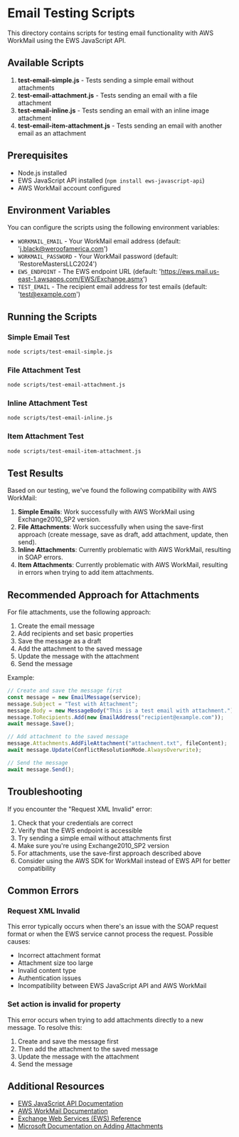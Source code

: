 # Email Testing Scripts

This directory contains scripts for testing email functionality with AWS WorkMail using the EWS JavaScript API.

## Available Scripts

1. **test-email-simple.js** - Tests sending a simple email without attachments
2. **test-email-attachment.js** - Tests sending an email with a file attachment
3. **test-email-inline.js** - Tests sending an email with an inline image attachment
4. **test-email-item-attachment.js** - Tests sending an email with another email as an attachment

## Prerequisites

- Node.js installed
- EWS JavaScript API installed (`npm install ews-javascript-api`)
- AWS WorkMail account configured

## Environment Variables

You can configure the scripts using the following environment variables:

- `WORKMAIL_EMAIL` - Your WorkMail email address (default: 'j.black@weroofamerica.com')
- `WORKMAIL_PASSWORD` - Your WorkMail password (default: 'RestoreMastersLLC2024')
- `EWS_ENDPOINT` - The EWS endpoint URL (default: 'https://ews.mail.us-east-1.awsapps.com/EWS/Exchange.asmx')
- `TEST_EMAIL` - The recipient email address for test emails (default: 'test@example.com')

## Running the Scripts

### Simple Email Test

```bash
node scripts/test-email-simple.js
```

### File Attachment Test

```bash
node scripts/test-email-attachment.js
```

### Inline Attachment Test

```bash
node scripts/test-email-inline.js
```

### Item Attachment Test

```bash
node scripts/test-email-item-attachment.js
```

## Test Results

Based on our testing, we've found the following compatibility with AWS WorkMail:

1. **Simple Emails**: Work successfully with AWS WorkMail using Exchange2010_SP2 version.
2. **File Attachments**: Work successfully when using the save-first approach (create message, save as draft, add attachment, update, then send).
3. **Inline Attachments**: Currently problematic with AWS WorkMail, resulting in SOAP errors.
4. **Item Attachments**: Currently problematic with AWS WorkMail, resulting in errors when trying to add item attachments.

## Recommended Approach for Attachments

For file attachments, use the following approach:

1. Create the email message
2. Add recipients and set basic properties
3. Save the message as a draft
4. Add the attachment to the saved message
5. Update the message with the attachment
6. Send the message

Example:
```javascript
// Create and save the message first
const message = new EmailMessage(service);
message.Subject = "Test with Attachment";
message.Body = new MessageBody("This is a test email with attachment.");
message.ToRecipients.Add(new EmailAddress("recipient@example.com"));
await message.Save();

// Add attachment to the saved message
message.Attachments.AddFileAttachment("attachment.txt", fileContent);
await message.Update(ConflictResolutionMode.AlwaysOverwrite);

// Send the message
await message.Send();
```

## Troubleshooting

If you encounter the "Request XML Invalid" error:

1. Check that your credentials are correct
2. Verify that the EWS endpoint is accessible
3. Try sending a simple email without attachments first
4. Make sure you're using Exchange2010_SP2 version
5. For attachments, use the save-first approach described above
6. Consider using the AWS SDK for WorkMail instead of EWS API for better compatibility

## Common Errors

### Request XML Invalid

This error typically occurs when there's an issue with the SOAP request format or when the EWS service cannot process the request. Possible causes:

- Incorrect attachment format
- Attachment size too large
- Invalid content type
- Authentication issues
- Incompatibility between EWS JavaScript API and AWS WorkMail

### Set action is invalid for property

This error occurs when trying to add attachments directly to a new message. To resolve this:

1. Create and save the message first
2. Then add the attachment to the saved message
3. Update the message with the attachment
4. Send the message

## Additional Resources

- [EWS JavaScript API Documentation](https://github.com/gautamsi/ews-javascript-api)
- [AWS WorkMail Documentation](https://docs.aws.amazon.com/workmail/latest/userguide/what-is.html)
- [Exchange Web Services (EWS) Reference](https://docs.microsoft.com/en-us/exchange/client-developer/web-service-reference/ews-reference-for-exchange)
- [Microsoft Documentation on Adding Attachments](https://learn.microsoft.com/en-us/exchange/client-developer/exchange-web-services/how-to-add-attachments-by-using-ews-in-exchange) 
